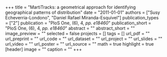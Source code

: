+++
title = "MartiTracks: a geometrical approach for identifying geographical patterns of distribution"
date = "2011-01-01"
authors = ["Susy Echeverria-Londono", "Daniel Rafael Miranda-Esquivel"]
publication_types = ["2"]
publication = "PloS One, (6), 4, _pp. e18460_"
publication_short = "PloS One, (6), 4, _pp. e18460_"
abstract = ""
abstract_short = ""
image_preview = ""
selected = false
projects = []
tags = []
url_pdf = ""
url_preprint = ""
url_code = ""
url_dataset = ""
url_project = ""
url_slides = ""
url_video = ""
url_poster = ""
url_source = ""
math = true
highlight = true
[header]
image = ""
caption = ""
+++
